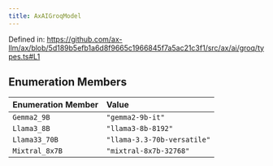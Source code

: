 ```yaml
---
title: AxAIGroqModel
---
```


Defined in: https://github.com/ax-llm/ax/blob/5d189b5efb1a6d8f9665c1966845f7a5ac21c3f1/src/ax/ai/groq/types.ts#L1

## Enumeration Members

| Enumeration Member | Value |
| :------ | :------ |
| <a id="Gemma2_9B"></a> `Gemma2_9B` | `"gemma2-9b-it"` |
| <a id="Llama3_8B"></a> `Llama3_8B` | `"llama3-8b-8192"` |
| <a id="Llama33_70B"></a> `Llama33_70B` | `"llama-3.3-70b-versatile"` |
| <a id="Mixtral_8x7B"></a> `Mixtral_8x7B` | `"mixtral-8x7b-32768"` |
